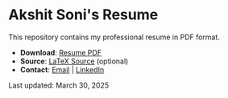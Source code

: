 # Akshit Soni's Resume

This repository contains my professional resume in PDF format.

- **Download**: [Resume PDF](https://github.com/Akshit-Soni/Resume/blob/main/Akshit%20Soni.pdf)
- **Source**: [LaTeX Source](https://github.com/Akshit-Soni/Resume/blob/main/Akshit_Resume.tex) (optional)
- **Contact**: [Email](mailto:soniakshit15502@gmail.com) | [LinkedIn](https://www.linkedin.com/in/akshit-soni-627745232/)

Last updated: March 30, 2025
